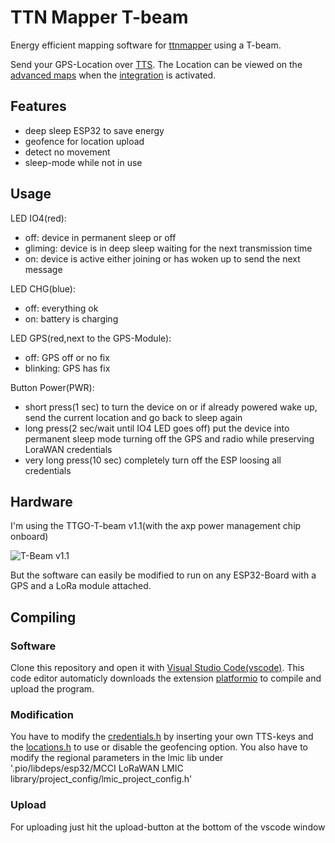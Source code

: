 # TTN Mapper T-beam

Energy efficient mapping software for [ttnmapper](http://ttnmapper.org/) using a T-beam.

Send your GPS-Location over [TTS](https://www.thethingsnetwork.org/). The Location can be viewed on the [advanced maps](https://ttnmapper.org/advanced-maps/) when the [integration](https://docs.ttnmapper.org/integration/tts-integration-v3.html) is activated.

## Features

* deep sleep ESP32 to save energy
* geofence for location upload
* detect no movement
* sleep-mode while not in use

## Usage

LED IO4(red):
* off: device in permanent sleep or off
* gliming: device is in deep sleep waiting for the next transmission time
* on: device is active either joining or has woken up to send the next message

LED CHG(blue):

* off: everything ok
* on: battery is charging

LED GPS(red,next to the GPS-Module):
* off: GPS off or no fix
* blinking: GPS has fix

Button Power(PWR):

* short press(1 sec) to turn the device on or if already powered wake up, send the current location and go back to sleep again
* long press(2 sec/wait until IO4 LED goes off) put the device into permanent sleep mode turning off the GPS and radio while preserving LoraWAN credentials
* very long press(10 sec) completely turn off the ESP loosing all credentials

## Hardware

I'm using the TTGO-T-beam v1.1(with the axp power management chip onboard)

![T-Beam v1.1](img/ttgo-t-beam-v1.1.jpg "T-Beam v1.1")

But the software can easily be modified to run on any ESP32-Board with a GPS and a LoRa module attached.

## Compiling

### Software

Clone this repository and open it with [Visual Studio Code(vscode)](https://code.visualstudio.com/). This code editor automaticly downloads the extension [platformio](https://platformio.org/) to compile and upload the program.

### Modification

You have to modify the [credentials.h](src/credentials.h) by inserting your own TTS-keys and the [locations.h](src/locations.h) to use or disable the geofencing option. You also have to modify the regional parameters in the lmic lib under '.pio/libdeps/esp32/MCCI LoRaWAN LMIC library/project_config/lmic_project_config.h'

### Upload

For uploading just hit the upload-button at the bottom of the vscode window

